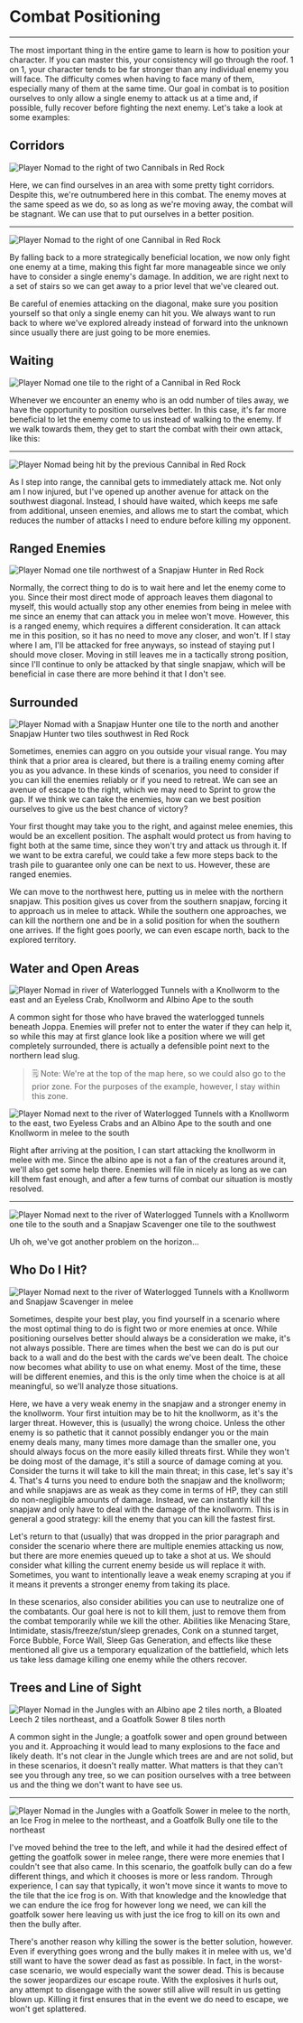 # Combat Positioning

---

The most important thing in the entire game to learn is how to position your character. If you can master this, your consistency will go through the roof. 1 on 1, your character tends to be far stronger than any individual enemy you will face. The difficulty comes when having to face many of them, especially many of them at the same time. Our goal in combat is to position ourselves to only allow a single enemy to attack us at a time and, if possible, fully recover before fighting the next enemy. Let's take a look at some examples:

## Corridors

![Player Nomad to the right of two Cannibals in Red Rock]($assetsDir/images/positioning/positioning_1.png)

Here, we can find ourselves in an area with some pretty tight corridors. Despite this, we're outnumbered here in this combat. The enemy moves at the same speed as we do, so as long as we're moving away, the combat will be stagnant. We can use that to put ourselves in a better position.

---

![Player Nomad to the right of one Cannibal in Red Rock]($assetsDir/images/positioning/positioning_2.png)

By falling back to a more strategically beneficial location, we now only fight one enemy at a time, making this fight far more manageable since we only have to consider a single enemy's damage. In addition, we are right next to a set of stairs so we can get away to a prior level that we've cleared out.

Be careful of enemies attacking on the diagonal, make sure you position yourself so that only a single enemy can hit you. We always want to run back to where we've explored already instead of forward into the unknown since usually there are just going to be more enemies.

## Waiting

![Player Nomad one tile to the right of a Cannibal in Red Rock]($assetsDir/images/positioning/positioning_3.png)

Whenever we encounter an enemy who is an odd number of tiles away, we have the opportunity to position ourselves better. In this case, it's far more beneficial to let the enemy come to us instead of walking to the enemy. If we walk towards them, they get to start the combat with their own attack, like this:

---

![Player Nomad being hit by the previous Cannibal in Red Rock]($assetsDir/images/positioning/positioning_4.png)

As I step into range, the cannibal gets to immediately attack me. Not only am I now injured, but I've opened up another avenue for attack on the southwest diagonal. Instead, I should have waited, which keeps me safe from additional, unseen enemies, and allows me to start the combat, which reduces the number of attacks I need to endure before killing my opponent.

## Ranged Enemies

![Player Nomad one tile northwest of a Snapjaw Hunter in Red Rock]($assetsDir/images/positioning/positioning_5.png)

Normally, the correct thing to do is to wait here and let the enemy come to you. Since their most direct mode of approach leaves them diagonal to myself, this would actually stop any other enemies from being in melee with me since an enemy that can attack you in melee won't move. However, this is a ranged enemy, which requires a different consideration. It can attack me in this position, so it has no need to move any closer, and won't. If I stay where I am, I'll be attacked for free anyways, so instead of staying put I should move closer. Moving in still leaves me in a tactically strong position, since I'll continue to only be attacked by that single snapjaw, which will be beneficial in case there are more behind it that I don't see.

## Surrounded

![Player Nomad with a Snapjaw Hunter one tile to the north and another Snapjaw Hunter two tiles southwest in Red Rock]($assetsDir/images/positioning/positioning_6.png)

Sometimes, enemies can aggro on you outside your visual range. You may think that a prior area is cleared, but there is a trailing enemy coming after you as you advance. In these kinds of scenarios, you need to consider if you can kill the enemies reliably or if you need to retreat. We can see an avenue of escape to the right, which we may need to Sprint to grow the gap. If we think we can take the enemies, how can we best position ourselves to give us the best chance of victory?

Your first thought may take you to the right, and against melee enemies, this would be an excellent position. The asphalt would protect us from having to fight both at the same time, since they won't try and attack us through it. If we want to be extra careful, we could take a few more steps back to the trash pile to guarantee only one can be next to us. However, these are ranged enemies.

We can move to the northwest here, putting us in melee with the northern snapjaw. This position gives us cover from the southern snapjaw, forcing it to approach us in melee to attack. While the southern one approaches, we can kill the northern one and be in a solid position for when the southern one arrives. If the fight goes poorly, we can even escape north, back to the explored territory.

## Water and Open Areas

![Player Nomad in river of Waterlogged Tunnels with a Knollworm to the east and an Eyeless Crab, Knollworm and Albino Ape to the south]($assetsDir/images/positioning/positioning_7.png)

A common sight for those who have braved the waterlogged tunnels beneath Joppa. Enemies will prefer not to enter the water if they can help it, so while this may at first glance look like a position where we will get completely surrounded, there is actually a defensible point next to the northern lead slug.

> 🗒️ Note: We're at the top of the map here, so we could also go to the prior zone. For the purposes of the example, however, I stay within this zone.

![Player Nomad next to the river of Waterlogged Tunnels with a Knollworm to the east, two Eyeless Crabs and an Albino Ape to the south and one Knollworm in melee to the south]($assetsDir/images/positioning/positioning_8.png)

Right after arriving at the position, I can start attacking the knollworm in melee with me. Since the albino ape is not a fan of the creatures around it, we'll also get some help there. Enemies will file in nicely as long as we can kill them fast enough, and after a few turns of combat our situation is mostly resolved.

---

![Player Nomad next to the river of Waterlogged Tunnels with a Knollworm one tile to the south and a Snapjaw Scavenger one tile to the southwest]($assetsDir/images/positioning/positioning_9.png)

Uh oh, we've got another problem on the horizon…

## Who Do I Hit?

![Player Nomad next to the river of Waterlogged Tunnels with a Knollworm and Snapjaw Scavenger in melee]($assetsDir/images/positioning/positioning_10.png)

Sometimes, despite your best play, you find yourself in a scenario where the most optimal thing to do is fight two or more enemies at once. While positioning ourselves better should always be a consideration we make, it's not always possible. There are times when the best we can do is put our back to a wall and do the best with the cards we've been dealt. The choice now becomes what ability to use on what enemy. Most of the time, these will be different enemies, and this is the only time when the choice is at all meaningful, so we'll analyze those situations.

Here, we have a very weak enemy in the snapjaw and a stronger enemy in the knollworm. Your first intuition may be to hit the knollworm, as it's the larger threat. However, this is (usually) the wrong choice. Unless the other enemy is so pathetic that it cannot possibly endanger you or the main enemy deals many, many times more damage than the smaller one, you should always focus on the more easily killed threats first. While they won't be doing most of the damage, it's still a source of damage coming at you. Consider the turns it will take to kill the main threat; in this case, let's say it's 4. That's 4 turns you need to endure both the snapjaw and the knollworm; and while snapjaws are as weak as they come in terms of HP, they can still do non-negligible amounts of damage. Instead, we can instantly kill the snapjaw and only have to deal with the damage of the knollworm. This is in general a good strategy: kill the enemy that you can kill the fastest first.

Let's return to that (usually) that was dropped in the prior paragraph and consider the scenario where there are multiple enemies attacking us now, but there are more enemies queued up to take a shot at us. We should consider what killing the current enemy beside us will replace it with. Sometimes, you want to intentionally leave a weak enemy scraping at you if it means it prevents a stronger enemy from taking its place.

In these scenarios, also consider abilities you can use to neutralize one of the combatants. Our goal here is not to kill them, just to remove them from the combat temporarily while we kill the other. Abilities like Menacing Stare, Intimidate, stasis/freeze/stun/sleep grenades, Conk on a stunned target, Force Bubble, Force Wall, Sleep Gas Generation, and effects like these mentioned all give us a temporary equalization of the battlefield, which lets us take less damage killing one enemy while the others recover.

## Trees and Line of Sight

![Player Nomad in the Jungles with an Albino ape 2 tiles north, a Bloated Leech 2 tiles northeast, and a Goatfolk Sower 8 tiles north]($assetsDir/images/positioning/positioning_11.png)

A common sight in the Jungle; a goatfolk sower and open ground between you and it. Approaching it would lead to many explosions to the face and likely death. It's not clear in the Jungle which trees are and are not solid, but in these scenarios, it doesn't really matter. What matters is that they can't see you through any tree, so we can position ourselves with a tree between us and the thing we don't want to have see us.

---

![Player Nomad in the Jungles with a Goatfolk Sower in melee to the north, an Ice Frog in melee to the northeast, and a Goatfolk Bully one tile to the northeast]($assetsDir/images/positioning/positioning_12.png)

I've moved behind the tree to the left, and while it had the desired effect of getting the goatfolk sower in melee range, there were more enemies that I couldn't see that also came. In this scenario, the goatfolk bully can do a few different things, and which it chooses is more or less random. Through experience, I can say that typically, it won't move since it wants to move to the tile that the ice frog is on. With that knowledge and the knowledge that we can endure the ice frog for however long we need, we can kill the goatfolk sower here leaving us with just the ice frog to kill on its own and then the bully after.

There's another reason why killing the sower is the better solution, however. Even if everything goes wrong and the bully makes it in melee with us, we'd still want to have the sower dead as fast as possible. In fact, in the worst-case scenario, we would especially want the sower dead. This is because the sower jeopardizes our escape route. With the explosives it hurls out, any attempt to disengage with the sower still alive will result in us getting blown up. Killing it first ensures that in the event we do need to escape, we won't get splattered.
